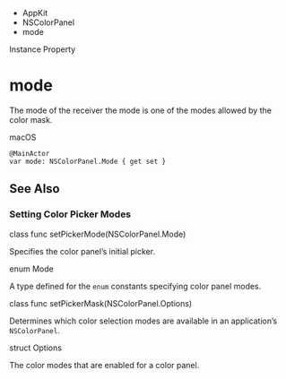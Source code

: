 

- AppKit
- NSColorPanel
-  mode 

Instance Property

# mode

The mode of the receiver the mode is one of the modes allowed by the color mask.

macOS

``` source
@MainActor
var mode: NSColorPanel.Mode { get set }
```

## See Also

### Setting Color Picker Modes

class func setPickerMode(NSColorPanel.Mode)

Specifies the color panel’s initial picker.

enum Mode

A type defined for the `enum` constants specifying color panel modes.

class func setPickerMask(NSColorPanel.Options)

Determines which color selection modes are available in an application’s `NSColorPanel`.

struct Options

The color modes that are enabled for a color panel.

